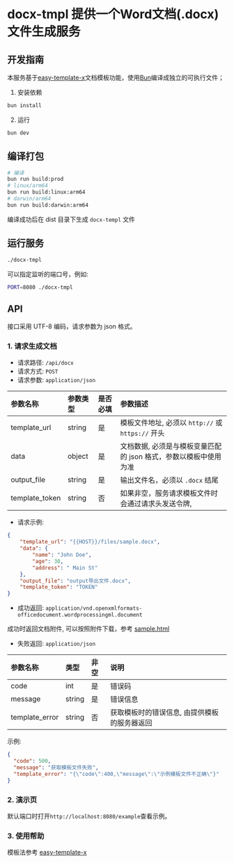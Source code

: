 # docx-tmpl 提供一个Word文档(.docx)文件生成服务

## 开发指南

本服务基于[easy-template-x]文档模板功能，使用[Bun]编译成独立的可执行文件；

1. 安装依赖

```bash
bun install
```

2. 运行

```bash
bun dev
```

## 编译打包

```bash
# 编译
bun run build:prod
# linux/arm64
bun run build:linux:arm64
# darwin/arm64
bun run build:darwin:arm64
```

编译成功后在 dist 目录下生成 `docx-templ` 文件

## 运行服务

```bash
./docx-tmpl
```

可以指定监听的端口号，例如:

```bash
PORT=8080 ./docx-tmpl
```

## API

接口采用 UTF-8 编码，请求参数为 json 格式。

### 1. 请求生成文档

- 请求路径: `/api/docx`
- 请求方式: `POST`
- 请求参数: `application/json`

| 参数名称     | 参数类型 | 是否必填 | 参数描述                                                         |
| :----------- | :------- | :------- | :--------------------------------------------------------------- |
| template_url | string   | 是       | 模板文件地址, 必须以 `http://` 或 `https://` 开头                |
| data         | object   | 是       | 文档数据, 必须是与模板变量匹配的 json 格式，参数以模板中使用为准 |
| output_file  | string   | 是       | 输出文件名，必须以 `.docx` 结尾                                  |
| template_token        | string   | 否       | 如果非空，服务请求模板文件时会通过请求头发送令牌,                                                                 |

- 请求示例:

```json
{
    "template_url": "{{HOST}}/files/sample.docx",
    "data": {
        "name": "John Doe",
        "age": 30,
        "address": " Main St"
    },
    "output_file": "output导出文件.docx",
    "template_token": "TOKEN"
}
```


- 成功返回: `application/vnd.openxmlformats-officedocument.wordprocessingml.document`

成功时返回文档附件, 可以按照附件下载，参考 [sample.html](public/sample.html)

- 失败返回: `application/json`

| 参数名称       | 类型   | 非空 | 说明                                         |
| :------------- | :----- | :--- | :------------------------------------------- |
| code           | int    | 是   | 错误码                                       |
| message        | string | 是   | 错误信息                                     |
| template_error | string | 否   | 获取模板时的错误信息, 由提供模板的服务器返回 |

示例:

  ```json
  {
    "code": 500,
    "message": "获取模板文件失败",
    "template_error": "{\"code\":400,\"message\":\"示例模板文件不正确\"}"
  }
  ```

### 2. 演示页

默认端口时打开`http://localhost:8080/example`查看示例。

### 3. 使用帮助

模板法参考 [easy-template-x]




[bun]: https://bun.sh
[easy-template-x]: https://github.com/alonrbar/easy-template-x
